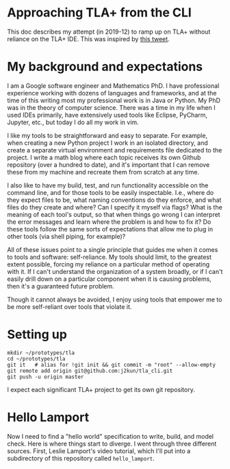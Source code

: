 # Approaching TLA+ from the CLI

This doc describes my attempt (in 2019-12) to ramp up on TLA+ without reliance
on the TLA+ IDE. This was inspired by [this
tweet](https://twitter.com/hillelogram/status/1207874445823623168).

# My background and expectations

I am a Google software engineer and Mathematics PhD. I have professional
experience working with dozens of languages and frameworks, and at the time of
this writing most my professional work is in Java or Python. My PhD was in the
theory of computer science. There was a time in my life when I used IDEs
primarily, have extensively used tools like Eclipse, PyCharm, Jupyter, etc.,
but today I do all my work in vim.

I like my tools to be straightforward and easy to separate. For example, when
creating a new Python project I work in an isolated directory, and create a
separate virtual environment and requirements file dedicated to the project. I
write a math blog where each topic receives its own Github repository (over a
hundred to date), and it's important that I can remove these from my machine
and recreate them from scratch at any time.

I also like to have my build, test, and run functionality accessible on the
command line, and for those tools to be easily inspectable. I.e., where do they
expect files to be, what naming conventions do they enforce, and what files do
they create and where? Can I specify it myself via flags? What is the meaning
of each tool's output, so that when things go wrong I can interpret the error
messages and learn where the problem is and how to fix it? Do these tools
follow the same sorts of expectations that allow me to plug in other tools (via
shell piping, for example)?

All of these issues point to a single principle that guides me when it comes to
tools and software: self-reliance. My tools should limit, to the greatest
extent possible, forcing my reliance on a particular method of operating with
it. If I can't understand the organization of a system broadly, or if I can't
easily drill down on a particular component when it is causing problems, then
it's a guaranteed future problem.

Though it cannot always be avoided, I enjoy using tools that empower me to be
more self-reliant over tools that violate it.

# Setting up

```
mkdir ~/prototypes/tla
cd ~/prototypes/tla
git it   # alias for !git init && git commit -m "root" --allow-empty
git remote add origin git@github.com:j2kun/tla_cli.git
git push -u origin master
```

I expect each significant TLA+ project to get its own git repository.

# Hello Lamport

Now I need to find a "hello world" specification to write, build, and model
check. Here is where things start to diverge. I went through three different
sources. First, Leslie Lamport's video tutorial, which I'll put into a
subdirectory of this repository called `hello_lamport`.


